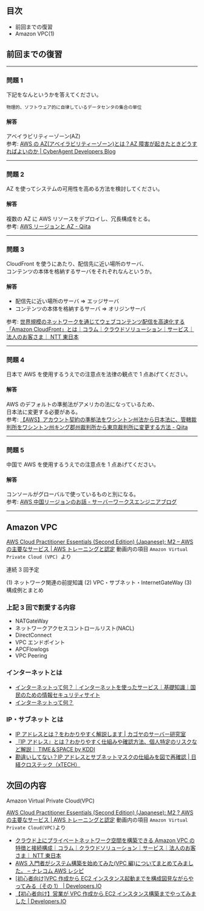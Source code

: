 ## 目次

-   前回までの復習
-   Amazon VPC(1)

## 前回までの復習

---

### 問題 1

下記をなんというかを答えてください。

```
物理的、ソフトウェア的に自律しているデータセンタの集合の単位
```

#### 解答

アベイラビリティーゾーン(AZ)  
参考: [AWS の AZ(アベイラビリティーゾーン)とは？AZ 障害が起きたときどうすればよいのか | CyberAgent Developers Blog](https://developers.cyberagent.co.jp/blog/archives/22732/)

---

### 問題 2

AZ を使ってシステムの可用性を高める方法を検討してください。

#### 解答

複数の AZ に AWS リソースをデプロイし、冗長構成をとる。  
参考: [AWS リージョンと AZ - Qiita](https://qiita.com/avicii2314/items/5e277517f1918fce413a#%E6%8A%91%E3%81%88%E3%81%A6%E3%81%8A%E3%81%8D%E3%81%9F%E3%81%84%E3%83%9D%E3%82%A4%E3%83%B3%E3%83%88)

---

### 問題 3

CloudFront を使うにあたり、配信先に近い場所のサーバ、  
コンテンツの本体を格納するサーバをそれぞれなんというか。

#### 解答

-   配信先に近い場所のサーバ ⇒ エッジサーバ
-   コンテンツの本体を格納するサーバ ⇒ オリジンサーバ

参考: [世界規模のネットワークを通じてウェブコンテンツ配信を高速化する「Amazon CloudFront」とは｜コラム｜クラウドソリューション｜サービス｜法人のお客さま｜ NTT 東日本](https://business.ntt-east.co.jp/content/cloudsolution/column-29.html)

---

### 問題 4

日本で AWS を使用するうえでの注意点を法律の観点で 1 点あげてください。

#### 解答

AWS のデフォルトの準拠法がアメリカの法になっているため、  
日本法に変更する必要がある。  
参考: [【AWS】アカウント契約の準拠法をワシントン州法から日本法に、管轄裁判所をワシントン州キング郡州裁判所から東京裁判所に変更する方法 - Qiita](https://qiita.com/yokoyan/items/2e4cef0728aaf8d2e7d8)

---

### 問題 5

中国で AWS を使用するうえでの注意点を 1 点あげてください。

#### 解答

コンソールがグローバルで使っているものと別になる。  
参考: [AWS 中国リージョンのお話 - サーバーワークスエンジニアブログ](https://blog.serverworks.co.jp/tech/2018/12/04/aws-cn-memo/)

---

## Amazon VPC

[AWS Cloud Practitioner Essentials (Second Edition) (Japanese): M2 – AWS の主要なサービス | AWS トレーニングと認定](https://www.aws.training/Details/eLearning?id=34401) 動画内の項目 `Amazon Virtual Private Cloud (VPC) `より

連続 3 回予定

(1) ネットワーク関連の前提知識
(2) VPC・サブネット・InternetGateWay
(3) 構成例とまとめ

### 上記 3 回で割愛する内容

-   NATGateWay
-   ネットワークアクセスコントロールリスト(NACL)
-   DirectConnect
-   VPC エンドポイント
-   APCFlowlogs
-   VPC Peering

### インターネットとは

-   [インターネットって何？｜インターネットを使ったサービス｜基礎知識｜国民のための情報セキュリティサイト](https://www.soumu.go.jp/main_sosiki/joho_tsusin/security/basic/service/01.html)
-   [インターネットって何？](https://www.724685.com/weekly/internet/inet01.htm)

### IP・サブネット とは

-   [IP アドレスとは？をわかりやすく解説します | カゴヤのサーバー研究室](https://www.kagoya.jp/howto/network/ipaddress/)
-   [『IP アドレス』とは？わかりやすく仕組みや確認方法、個人特定のリスクなど解説｜ TIME＆SPACE by KDDI](https://time-space.kddi.com/ict-keywords/20200930/2984)
-   [勘違いしてない？IP アドレスとサブネットマスクの仕組みを図で再確認 | 日経クロステック（xTECH）](https://xtech.nikkei.com/atcl/nxt/column/18/00780/052700002/)

## 次回の内容

Amazon Virtual Private Cloud(VPC)

[AWS Cloud Practitioner Essentials (Second Edition) (Japanese): M2 ? AWS の主要なサービス | AWS トレーニングと認定](https://www.aws.training/Details/eLearning?id=34401) 動画内の項目 `Amazon Virtual Private Cloud(VPC)`より

-   [クラウド上にプライベートネットワーク空間を構築できる Amazon VPC の特徴と接続構成｜コラム｜クラウドソリューション｜サービス｜法人のお客さま｜ NTT 東日本](https://business.ntt-east.co.jp/content/cloudsolution/column-112.html)
-   [AWS 入門者がシステム構築を始めてみた(VPC 編)についてまとめてみました。 – ナレコム AWS レシピ](https://recipe.kc-cloud.jp/archives/11819)
-   [[初心者向け]VPC 作成から EC2 インスタンス起動までを構成図見ながらやってみる（その 1） | Developers.IO](https://dev.classmethod.jp/articles/creation_vpc_ec2_for_beginner_1/)
-   [【初心者向け】営業が VPC 作成から EC2 インスタンス構築までやってみました | Developers.IO](https://dev.classmethod.jp/articles/sales-create-ec2/)
